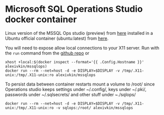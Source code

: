 # Microsoft SQL Operations Studio docker container

Linux version of the MSSQL Ops studio (preview) from [here](https://docs.microsoft.com/en-us/sql/sql-operations-studio) installed in a Ubuntu official container (ubuntu:latest) from [here](https://hub.docker.com/_/ubuntu/).

You will need to expose allow local connections to your X11 server. Run with the `run` command from the [github repo](https://github.com/alexivkin/Docker-MSSQLOps/run) or

```
xhost +local:$(docker inspect --format='{{ .Config.Hostname }}' alexivkin/mssqlops)
docker run --rm --net=host -d -e DISPLAY=$DISPLAY -v /tmp/.X11-unix:/tmp/.X11-unix:ro alexivkin/mssqlops
```

To persist data between container restarts mount a volume to /root/ since Operations studio keeps settings under ~/.config/, keys under ~/.pki/, passwords under ~/.sqlsecrets/ and other stuff under ~./sqlops/

`docker run --rm --net=host -d -e DISPLAY=$DISPLAY -v /tmp/.X11-unix:/tmp/.X11-unix:ro -v sqlops:/root/ alexivkin/mssqlops`

